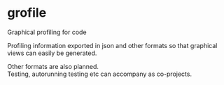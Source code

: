 # grofile
Graphical profiling for code

Profiling information exported in json and other formats so that graphical views can easily be generated.  

Other formats are also planned.  
Testing, autorunning testing etc can accompany as co-projects.  
